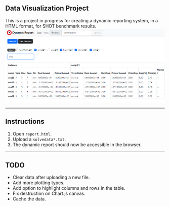 ## Data Visualization Project
This is a project in progress for creating a dynamic reporting system, in a HTML format, for SHOT benchmark results.
![Screenshot](./Images/OverView.png)

---
## Instructions
1. Open `report.html`.
2. Upload a `solvedata*.txt`.
3. The dynamic report should now be accessible in the browser.

--- 

## TODO
- Clear data after uploading a new file.
- Add more plotting types.
- Add option to highlight columns and rows in the table.
- Fix destruction on Chart.js canvas.
- Cache the data.